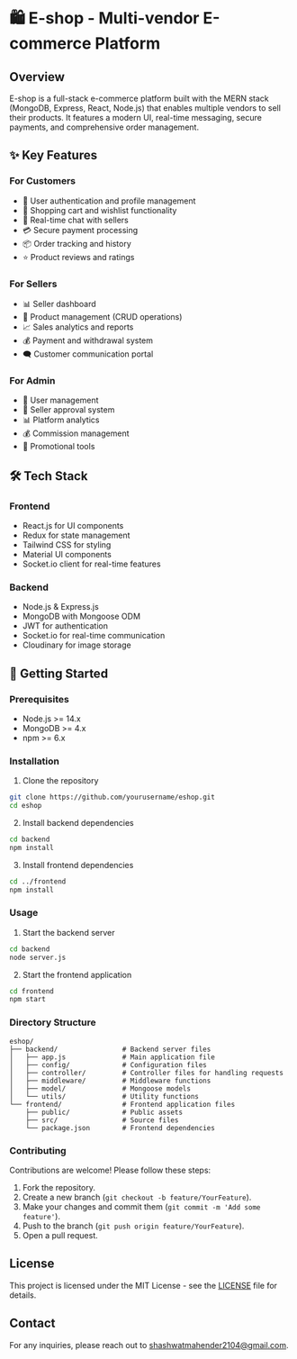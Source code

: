 # 🛍️ E-shop - Multi-vendor E-commerce Platform

## Overview
E-shop is a full-stack e-commerce platform built with the MERN stack (MongoDB, Express, React, Node.js) that enables multiple vendors to sell their products. It features a modern UI, real-time messaging, secure payments, and comprehensive order management.

## ✨ Key Features

### For Customers
- 🔐 User authentication and profile management
- 🛒 Shopping cart and wishlist functionality
- 💬 Real-time chat with sellers
- 💳 Secure payment processing
- 📦 Order tracking and history
- ⭐ Product reviews and ratings

### For Sellers
- 📊 Seller dashboard
- 📝 Product management (CRUD operations)
- 📈 Sales analytics and reports  
- 💰 Payment and withdrawal system
- 🗨️ Customer communication portal

### For Admin
- 👥 User management
- 🏪 Seller approval system
- 📊 Platform analytics
- 💰 Commission management
- 🎯 Promotional tools

## 🛠️ Tech Stack

### Frontend
- React.js for UI components
- Redux for state management
- Tailwind CSS for styling
- Material UI components
- Socket.io client for real-time features

### Backend
- Node.js & Express.js
- MongoDB with Mongoose ODM
- JWT for authentication
- Socket.io for real-time communication
- Cloudinary for image storage

## 🚀 Getting Started

### Prerequisites
- Node.js >= 14.x
- MongoDB >= 4.x
- npm >= 6.x

### Installation

1. Clone the repository
```bash
git clone https://github.com/yourusername/eshop.git
cd eshop
```
2. Install backend dependencies
```bash
cd backend
npm install
```
3. Install frontend dependencies
```bash
cd ../frontend
npm install
```

### Usage

1. Start the backend server
```bash
cd backend
node server.js
```
2. Start the frontend application
```bash
cd frontend
npm start
```

### Directory Structure
```
eshop/
├── backend/                # Backend server files
│   ├── app.js              # Main application file
│   ├── config/             # Configuration files
│   ├── controller/         # Controller files for handling requests
│   ├── middleware/         # Middleware functions
│   ├── model/              # Mongoose models
│   └── utils/              # Utility functions
└── frontend/               # Frontend application files
    ├── public/             # Public assets
    ├── src/                # Source files
    └── package.json        # Frontend dependencies
```

### Contributing
Contributions are welcome! Please follow these steps:
1. Fork the repository.
2. Create a new branch (`git checkout -b feature/YourFeature`).
3. Make your changes and commit them (`git commit -m 'Add some feature'`).
4. Push to the branch (`git push origin feature/YourFeature`).
5. Open a pull request.

## License
This project is licensed under the MIT License - see the [LICENSE](LICENSE) file for details.

## Contact
For any inquiries, please reach out to [shashwatmahender2104@gmail.com](shashwatmahender2104@gmail.com).
